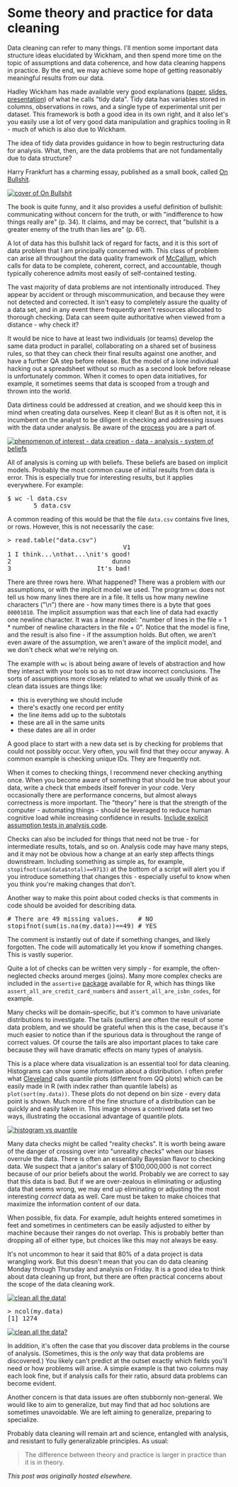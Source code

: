# Some theory and practice for data cleaning



Data cleaning can refer to many things. I'll mention some important data structure ideas elucidated by Wickham, and then spend more time on the topic of assumptions and data coherence, and how data cleaning happens in practice. By the end, we may achieve some hope of getting reasonably meaningful results from our data.

Hadley Wickham has made available very good explanations (<a href="http://vita.had.co.nz/papers/tidy-data.pdf">paper</a>, <a href="http://stat405.had.co.nz/lectures/18-tidy-data.pdf">slides</a>, <a href="http://vimeo.com/33727555">presentation</a>) of what he calls "tidy data". Tidy data has variables stored in columns, observations in rows, and a single type of experimental unit per dataset. This framework is both a good idea in its own right, and it also let's you easily use a lot of very good data manipulation and graphics tooling in R - much of which is also due to Wickham.

The idea of tidy data provides guidance in how to begin restructuring data for analysis. What, then, are the data problems that are not fundamentally due to data structure?

Harry Frankfurt has a charming essay, published as a small book, called <a href="http://www.amazon.com/On-Bullshit-Harry-G-Frankfurt/dp/0691122946/">On Bullshit</a>.

<a href="41wu8zszsl.jpg"><img class="aligncenter size-medium wp-image-708" alt="cover of On Bullshit" src="41wu8zszsl.jpg"></a>

The book is quite funny, and it also provides a useful definition of bullshit: communicating without concern for the truth, or with "indifference to how things really are" (p. 34). It claims, and may be correct, that "bullshit is a greater enemy of the truth than lies are" (p. 61).

A lot of data has this bullshit lack of regard for facts, and it is this sort of data problem that I am principally concerned with. This class of problem can arise all throughout the data quality framework of <a href="http://planspace.org/2014/01/01/bad-data-handbook-quite-good/">McCallum</a>, which calls for data to be complete, coherent, correct, and accountable, though typically coherence admits most easily of self-contained testing.

The vast majority of data problems are not intentionally introduced. They appear by accident or through miscommunication, and because they were not detected and corrected. It isn't easy to completely assure the quality of a data set, and in any event there frequently aren't resources allocated to thorough checking. Data can seem quite authoritative when viewed from a distance - why check it?

It would be nice to have at least two individuals (or teams) develop the same data product in parallel, collaborating on a shared set of business rules, so that they can check their final results against one another, and have a further QA step before release. But the model of a lone individual hacking out a spreadsheet without so much as a second look before release is unfortunately common. When it comes to open data initiatives, for example, it&#160;sometimes&#160;seems that data is scooped from a trough and thrown into the world.

Data dirtiness could be addressed at creation, and we should keep this in mind when creating data ourselves. Keep it clean! But as it is often not, it is incumbent on the analyst to be diligent in checking and addressing issues with the data under analysis. Be aware of the <a href="http://planspace.org/2013/10/08/data-and-analysis-another-five-part-model/">process</a> you are a part of.

<a href="screen-shot-2013-10-07-at-7-12-42-pm.png"><img class="aligncenter size-large wp-image-357" alt="phenomenon of interest - data creation - data - analysis - system of beliefs" src="screen-shot-2013-10-07-at-7-12-42-pm.png"></a>

All of analysis is coming up with beliefs. These beliefs are based on implicit models. Probably the most common cause of initial results from data is error. This is especially true for interesting results, but it applies everywhere. For example:

<pre>$ wc -l data.csv 
       5 data.csv</pre>
A common reading of this would be that the file <code>data.csv</code> contains five lines, or rows. However, this is not necessarily the case:
<pre>&gt; read.table("data.csv")
                               V1
1 I think...\nthat...\nit's good!
2                           dunno
3                       It's bad!</pre>
There are three rows here. What happened? There was a problem with our assumptions, or with the implicit model we used. The program <code>wc</code> does not tell us how many lines there are in a file. It tells us how many newline characters ("\n") there are - how many times there is a byte that goes <code>00001010</code>. The implicit assumption was that each line of data had exactly one newline character. It was a linear model: "number of lines in the file = 1 * number of newline characters in the file + 0". Notice that the model is fine, and the result is also fine - if the assumption holds. But often, we aren't even aware of the assumption, we aren't aware of the implicit model, and we don't check what we're relying on.

The example with <code>wc</code> is about being aware of levels of abstraction and how they interact with your tools so as to not draw incorrect conclusions. The sorts of assumptions more closely related to what we usually think of as clean data issues are things like:
<ul>
	<li>this is everything we should include</li>
	<li>there's exactly one record per entity</li>
	<li>the line items add up to the subtotals</li>
	<li>these are all in the same units</li>
	<li>these dates are all in order</li>
</ul>
A good place to start with a new data set is by checking for problems that could not possibly occur. Very often, you will find that they occur anyway. A common example is checking unique IDs. They are frequently not.

When it comes to checking things, I recommend never checking anything once. When you become aware of something that should be true about your data, write a check that embeds itself forever in your code. Very occasionally there are performance concerns, but almost always correctness is more important. The "theory" here is that the strength of the computer - automating things - should be leveraged to reduce human cognitive load while increasing confidence in results.&#160;<a href="http://planspace.org/2013/10/23/include-explicit-assumption-tests-in-analysis-code/">Include explicit assumption tests in analysis code</a>.

Checks can also be included for things that need not be true - for intermediate results, totals, and so on. Analysis code may have many steps, and it may not be obvious how a change at an early step affects things downstream. Including something as simple as, for example, <code>stopifnot(sum(data$total)==9713)</code> at the bottom of a script will alert you if you introduce something that changes this - especially useful to know when you think you're making changes that don't.

Another way to make this point about coded checks is that comments in code should be avoided for describing data.
<pre># There are 49 missing values.     # NO
stopifnot(sum(is.na(my.data))==49) # YES</pre>
The comment is instantly out of date if something changes, and likely forgotten. The code will automatically let you know if something changes. This is vastly superior.

Quite a lot of checks can be written very simply - for example, the often-neglected checks around merges (joins). Many more complex checks are included in the <code>assertive</code> <a href="http://cran.r-project.org/web/packages/assertive/">package</a> available for R, which has things like <code>assert_all_are_credit_card_numbers</code> and&#160;<code>assert_all_are_isbn_codes</code>, for example.

Many checks will be domain-specific, but it's common to have univariate distributions to investigate. The tails (outliers) are often the result of some data problem, and we should be grateful when this is the case, because it's much easier to notice than if the spurious data is throughout the range of correct values. Of course the tails are also important places to take care because they will have dramatic effects on many types of analysis.

This is a place where data visualization is an essential tool for data cleaning. Histograms can show some information about a distribution. I often prefer what <a href="http://www.amazon.com/Visualizing-Data-William-S-Cleveland/dp/0963488406">Cleveland</a> calls quantile plots (different from QQ plots) which can be easily made in R (with index rather than quantile labels) as <code>plot(sort(my.data))</code>. These plots do not depend on bin size - every data point is shown. Much more of the fine structure of a distribution can be quickly and easily taken in. This image shows a contrived data set two ways, illustrating the occasional advantage of quantile plots.

<a href="hist_vs_quantile.png"><img class="aligncenter size-large wp-image-732" alt="histogram vs quantile" src="hist_vs_quantile.png"></a>

Many data checks might be called "reality checks". It is worth being aware of the danger of crossing over into "unreality checks" when our biases overrule the data. There is often an essentially Bayesian flavor to checking data. We suspect that a janitor's salary of $100,000,000 is not correct because of our prior beliefs about the world. Probably we are correct to say that this data is bad. But if we are over-zealous in eliminating or adjusting data that seems wrong, we may end up eliminating or adjusting the most interesting <em>correct</em> data as well. Care must be taken to make choices that maximize the information content of our data.

When possible, fix data. For example, adult heights entered sometimes in feet and sometimes in centimeters can be easily adjusted to either by machine because their ranges do not overlap. This is probably better than dropping all of either type, but choices like this may not always be easy.

It's not uncommon to hear it said that 80% of a data project is data wrangling work. But this doesn't mean that you can do data cleaning Monday through Thursday and analysis on Friday. It is a good idea to think about data cleaning up front, but there are often practical concerns about the scope of the data cleaning work.

<a href="clean_all_the_data_yes.png"><img class="aligncenter size-medium wp-image-717" alt="clean all the data!" src="clean_all_the_data_yes.png"></a>
<pre>&gt; ncol(my.data)
[1] 1274</pre>
<a href="clean_all_the_data_maybe.png"><img class="aligncenter size-medium wp-image-718" alt="clean all the data?" src="clean_all_the_data_maybe.png"></a>

In addition, it's often the case that you discover data problems in the course of analysis. (Sometimes, this is the <em>only</em> way that data problems are discovered.) You likely can't predict at the outset exactly which fields you'll need or how problems will arise. A simple example is that two columns may each look fine, but if analysis calls for their ratio, absurd data problems can become evident.

Another concern is that data issues are often stubbornly non-general. We would like to aim to generalize, but may find that ad hoc solutions are sometimes unavoidable. We are left aiming to generalize, preparing to specialize.

Probably data cleaning will remain art and science, entangled with analysis, and resistant to fully generalizable principles. As usual:
<blockquote>The difference between theory and practice is larger in practice than it is in theory.</blockquote>



*This post was originally hosted elsewhere.*
